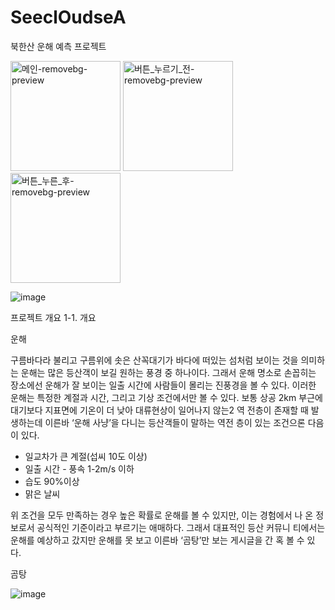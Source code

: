 
# SeeclOudseA
북한산 운해 예측 프로젝트

<img width="176" alt="메인-removebg-preview" src="https://github.com/LeeHyeonHo-127/SeeclOudseA/assets/84439622/8d7a9080-ae81-4d84-9fde-04793e169d84">
<img width="176" alt="버튼_누르기_전-removebg-preview" src="https://github.com/LeeHyeonHo-127/SeeclOudseA/assets/84439622/5a015a41-dbd8-4703-98be-aa972eb55a62">
<img width="176" alt="버튼_누른_후-removebg-preview" src="https://github.com/LeeHyeonHo-127/SeeclOudseA/assets/84439622/083a02ec-5e3f-4a21-9c5a-71a794d6e6c8">


![image](https://github.com/LeeHyeonHo-127/SeeclOudseA/assets/84439622/9a31b888-f6c1-4ee4-a6f4-9f61754cbcda)


프로젝트 개요
1-1. 개요

 
운해

구름바다라 불리고 구름위에 솟은 산꼭대기가 바다에 떠있는 섬처럼 보이는 것을 의미하는 운해는 많은 등산객이 보길 원하는 풍경 중 하나이다. 그래서 운해 명소로 손꼽히는 장소에선 운해가 잘 보이는 일출 시간에 사람들이 몰리는 진풍경을 볼 수 있다. 이러한 운해는 특정한 계절과 시간, 그리고 기상 조건에서만 볼 수 있다. 보통 상공 2km 부근에 대기보다 지표면에 기온이 더 낮아 대류현상이 일어나지 않는2 역 전층이 존재할 때 발생하는데 이른바 ‘운해 사냥’을 다니는 등산객들이 말하는 역전 층이 있는 조건으론 다음이 있다.

- 일교차가 큰 계절(섭씨 10도 이상) 
- 일출 시간 - 풍속 1-2m/s 이하 
- 습도 90%이상
- 맑은 날씨 

위 조건을 모두 만족하는 경우 높은 확률로 운해를 볼 수 있지만, 이는 경험에서 나 온 정보로서 공식적인 기준이라고 부르기는 애매하다. 그래서 대표적인 등산 커뮤니 티에서는 운해를 예상하고 갔지만 운해를 못 보고 이른바 ‘곰탕’만 보는 게시글을 간 혹 볼 수 있다.

 
곰탕


![image](https://github.com/LeeHyeonHo-127/SeeclOudseA/assets/84439622/15f9e49b-ec7e-443c-bfd8-d796af313961)

